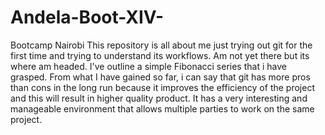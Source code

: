 # Andela-Boot-XIV-
Bootcamp Nairobi
This repository is all about me just trying out git for the first time and trying to understand its workflows. Am not yet there but its where am headed. I've outline a simple Fibonacci series that i have grasped.
From what I have gained so far, i can say that git has more pros than cons in the long run because it improves the efficiency of the project and this will result in higher quality product. It has a very interesting and manageable environment that allows multiple parties to work on the same project.
